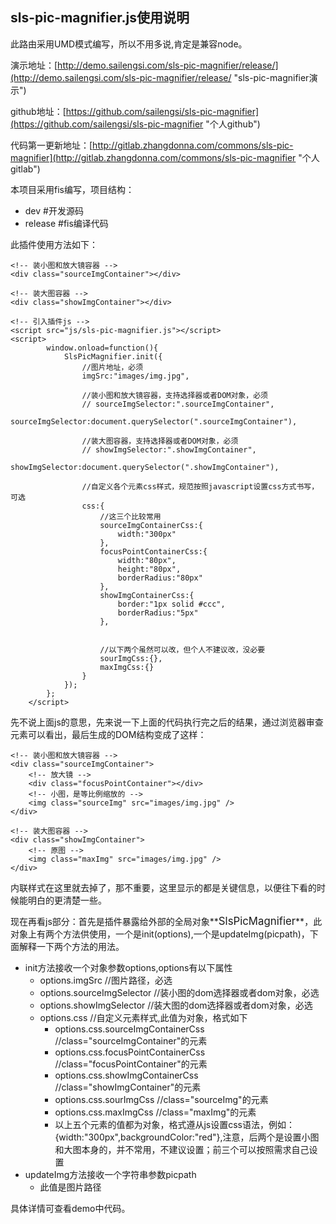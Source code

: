 ## sls-pic-magnifier.js使用说明 ##
此路由采用UMD模式编写，所以不用多说,肯定是兼容node。


演示地址：[http://demo.sailengsi.com/sls-pic-magnifier/release/](http://demo.sailengsi.com/sls-pic-magnifier/release/ "sls-pic-magnifier演示")

github地址：[https://github.com/sailengsi/sls-pic-magnifier](https://github.com/sailengsi/sls-pic-magnifier "个人github")

代码第一更新地址：[http://gitlab.zhangdonna.com/commons/sls-pic-magnifier](http://gitlab.zhangdonna.com/commons/sls-pic-magnifier "个人gitlab")

本项目采用fis编写，项目结构：

- dev   #开发源码
- release #fis编译代码


此插件使用方法如下：

    <!-- 装小图和放大镜容器 -->
    <div class="sourceImgContainer"></div>

    <!-- 装大图容器 -->
    <div class="showImgContainer"></div>
	
	<!-- 引入插件js -->
	<script src="js/sls-pic-magnifier.js"></script>
	<script>
            window.onload=function(){
                SlsPicMagnifier.init({
                    //图片地址，必须
                    imgSrc:"images/img.jpg",

                    //装小图和放大镜容器，支持选择器或者DOM对象，必须
                    // sourceImgSelector:".sourceImgContainer",
                    sourceImgSelector:document.querySelector(".sourceImgContainer"),
                    
                    //装大图容器，支持选择器或者DOM对象，必须
                    // showImgSelector:".showImgContainer",
                    showImgSelector:document.querySelector(".showImgContainer"),

                    //自定义各个元素css样式，规范按照javascript设置css方式书写，可选
                    css:{
                        //这三个比较常用
                        sourceImgContainerCss:{
                            width:"300px"
                        },
                        focusPointContainerCss:{
                            width:"80px",
                            height:"80px",
                            borderRadius:"80px"
                        },
                        showImgContainerCss:{
                            border:"1px solid #ccc",
                            borderRadius:"5px"
                        },


                        //以下两个虽然可以改，但个人不建议改，没必要
                        sourImgCss:{},
                        maxImgCss:{}
                    }
                });
            };
        </script>

	



先不说上面js的意思，先来说一下上面的代码执行完之后的结果，通过浏览器审查元素可以看出，最后生成的DOM结构变成了这样：
   
 	<!-- 装小图和放大镜容器 -->
    <div class="sourceImgContainer">
		<!-- 放大镜 -->
		<div class="focusPointContainer"></div>
		<!-- 小图，是等比例缩放的 -->
		<img class="sourceImg" src="images/img.jpg" />
	</div>
	
	<!-- 装大图容器 -->
    <div class="showImgContainer">
		<!-- 原图 -->
		<img class="maxImg" src="images/img.jpg" />
	</div>
内联样式在这里就去掉了，那不重要，这里显示的都是关键信息，以便往下看的时候能明白的更清楚一些。

现在再看js部分：首先是插件暴露给外部的全局对象**<big>SlsPicMagnifier</big>**，此对象上有两个方法供使用，一个是init(options),一个是updateImg(picpath)，下面解释一下两个方法的用法。

- init方法接收一个对象参数options,options有以下属性
	- options.imgSrc	//图片路径，必选
	- options.sourceImgSelector	//装小图的dom选择器或者dom对象，必选
	- options.showImgSelector	//装大图的dom选择器或者dom对象，必选
	- options.css	//自定义元素样式,此值为对象，格式如下
		- options.css.sourceImgContainerCss	//class="sourceImgContainer"的元素
		- options.css.focusPointContainerCss	//class="focusPointContainer"的元素
		- options.css.showImgContainerCss	//class="showImgContainer"的元素
		- options.css.sourImgCss	//class="sourceImg"的元素
		- options.css.maxImgCss	//class="maxImg"的元素
		- 以上五个元素的值都为对象，格式遵从js设置css语法，例如：{width:"300px",backgroundColor:"red"},注意，后两个是设置小图和大图本身的，并不常用，不建议设置；前三个可以按照需求自己设置
- updateImg方法接收一个字符串参数picpath
	- 此值是图片路径	


具体详情可查看demo中代码。
